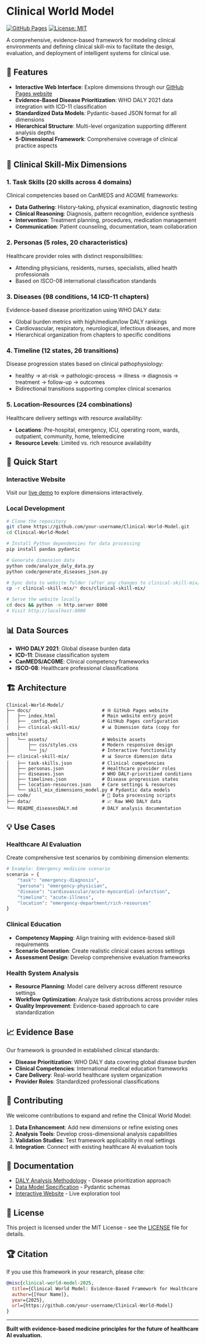 # Clinical World Model

[![GitHub Pages](https://img.shields.io/badge/GitHub%20Pages-Live%20Demo-blue)](https://your-username.github.io/Clinical-World-Model)
[![License: MIT](https://img.shields.io/badge/License-MIT-yellow.svg)](https://opensource.org/licenses/MIT)

A comprehensive, evidence-based framework for modeling clinical environments and defining clinical skill-mix to facilitate the design, evaluation, and deployment of intelligent systems for clinical use.

## 🌟 Features

- **Interactive Web Interface**: Explore dimensions through our [GitHub Pages website](https://your-username.github.io/Clinical-World-Model)
- **Evidence-Based Disease Prioritization**: WHO DALY 2021 data integration with ICD-11 classification
- **Standardized Data Models**: Pydantic-based JSON format for all dimensions
- **Hierarchical Structure**: Multi-level organization supporting different analysis depths
- **5-Dimensional Framework**: Comprehensive coverage of clinical practice aspects

## 🏥 Clinical Skill-Mix Dimensions

### 1. **Task Skills** (20 skills across 4 domains)
Clinical competencies based on CanMEDS and ACGME frameworks:
- **Data Gathering**: History-taking, physical examination, diagnostic testing
- **Clinical Reasoning**: Diagnosis, pattern recognition, evidence synthesis  
- **Intervention**: Treatment planning, procedures, medication management
- **Communication**: Patient counseling, documentation, team collaboration

### 2. **Personas** (5 roles, 20 characteristics)
Healthcare provider roles with distinct responsibilities:
- Attending physicians, residents, nurses, specialists, allied health professionals
- Based on ISCO-08 international classification standards

### 3. **Diseases** (98 conditions, 14 ICD-11 chapters)
Evidence-based disease prioritization using WHO DALY data:
- Global burden metrics with high/medium/low DALY rankings
- Cardiovascular, respiratory, neurological, infectious diseases, and more
- Hierarchical organization from chapters to specific conditions

### 4. **Timeline** (12 states, 26 transitions)
Disease progression states based on clinical pathophysiology:
- healthy → at-risk → pathologic-process → illness → diagnosis → treatment → follow-up → outcomes
- Bidirectional transitions supporting complex clinical scenarios

### 5. **Location-Resources** (24 combinations)
Healthcare delivery settings with resource availability:
- **Locations**: Pre-hospital, emergency, ICU, operating room, wards, outpatient, community, home, telemedicine
- **Resource Levels**: Limited vs. rich resource availability

## 🚀 Quick Start

### Interactive Website
Visit our [live demo](https://your-username.github.io/Clinical-World-Model) to explore dimensions interactively.

### Local Development
```bash
# Clone the repository
git clone https://github.com/your-username/Clinical-World-Model.git
cd Clinical-World-Model

# Install Python dependencies for data processing
pip install pandas pydantic

# Generate dimension data
python code/analyze_daly_data.py
python code/generate_diseases_json.py

# Sync data to website folder (after any changes to clinical-skill-mix/)
cp -r clinical-skill-mix/* docs/clinical-skill-mix/

# Serve the website locally
cd docs && python -m http.server 8000
# Visit http://localhost:8000
```

## 📊 Data Sources

- **WHO DALY 2021**: Global disease burden data
- **ICD-11**: Disease classification system
- **CanMEDS/ACGME**: Clinical competency frameworks
- **ISCO-08**: Healthcare professional classifications

## 🏗️ Architecture

```
Clinical-World-Model/
├── docs/                          # 🌐 GitHub Pages website
│   ├── index.html                 # Main website entry point
│   ├── _config.yml                # GitHub Pages configuration
│   ├── clinical-skill-mix/        # 📊 Dimension data (copy for website)
│   └── assets/                    # Website assets
│       ├── css/styles.css         # Modern responsive design
│       └── js/                    # Interactive functionality
├── clinical-skill-mix/            # 📊 Source dimension data
│   ├── task-skills.json           # Clinical competencies
│   ├── personas.json              # Healthcare provider roles
│   ├── diseases.json              # WHO DALY-prioritized conditions
│   ├── timelines.json             # Disease progression states
│   ├── location-resources.json    # Care settings & resources
│   └── skill_mix_dimensions_model.py # Pydantic data models
├── code/                          # 🔧 Data processing scripts
├── data/                          # 📈 Raw WHO DALY data
└── README_diseasesDALY.md         # DALY analysis documentation
```

## 💡 Use Cases

### Healthcare AI Evaluation
Create comprehensive test scenarios by combining dimension elements:
```python
# Example: Emergency medicine scenario
scenario = {
    "task": "emergency-diagnosis",
    "persona": "emergency-physician", 
    "disease": "cardiovascular/acute-myocardial-infarction",
    "timeline": "acute-illness",
    "location": "emergency-department/rich-resources"
}
```

### Clinical Education
- **Competency Mapping**: Align training with evidence-based skill requirements
- **Scenario Generation**: Create realistic clinical cases across settings
- **Assessment Design**: Develop comprehensive evaluation frameworks

### Health System Analysis
- **Resource Planning**: Model care delivery across different resource settings
- **Workflow Optimization**: Analyze task distributions across provider roles
- **Quality Improvement**: Evidence-based approach to care standardization

## 📈 Evidence Base

Our framework is grounded in established clinical standards:

- **Disease Prioritization**: WHO DALY data covering global disease burden
- **Clinical Competencies**: International medical education frameworks
- **Care Delivery**: Real-world healthcare system organization
- **Provider Roles**: Standardized professional classifications

## 🤝 Contributing

We welcome contributions to expand and refine the Clinical World Model:

1. **Data Enhancement**: Add new dimensions or refine existing ones
2. **Analysis Tools**: Develop cross-dimensional analysis capabilities  
3. **Validation Studies**: Test framework applicability in real settings
4. **Integration**: Connect with existing healthcare AI evaluation tools

## 📖 Documentation

- [DALY Analysis Methodology](README_diseasesDALY.md) - Disease prioritization approach
- [Data Model Specification](clinical-skill-mix/skill_mix_dimensions_model.py) - Pydantic schemas
- [Interactive Website](https://your-username.github.io/Clinical-World-Model) - Live exploration tool

## 📄 License

This project is licensed under the MIT License - see the [LICENSE](LICENSE) file for details.

## 🏆 Citation

If you use this framework in your research, please cite:

```bibtex
@misc{clinical-world-model-2025,
  title={Clinical World Model: Evidence-Based Framework for Healthcare AI Evaluation},
  author={[Your Name]},
  year={2025},
  url={https://github.com/your-username/Clinical-World-Model}
}
```

---

**Built with evidence-based medicine principles for the future of healthcare AI evaluation.** 
